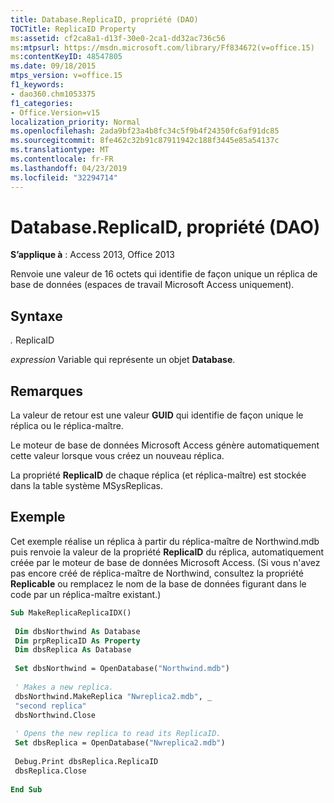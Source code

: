 ```yaml
---
title: Database.ReplicaID, propriété (DAO)
TOCTitle: ReplicaID Property
ms:assetid: cf2ca8a1-d13f-30e0-2ca1-dd32ac736c56
ms:mtpsurl: https://msdn.microsoft.com/library/Ff834672(v=office.15)
ms:contentKeyID: 48547805
ms.date: 09/18/2015
mtps_version: v=office.15
f1_keywords:
- dao360.chm1053375
f1_categories:
- Office.Version=v15
localization_priority: Normal
ms.openlocfilehash: 2ada9bf23a4b8fc34c5f9b4f24350fc6af91dc85
ms.sourcegitcommit: 8fe462c32b91c87911942c188f3445e85a54137c
ms.translationtype: MT
ms.contentlocale: fr-FR
ms.lasthandoff: 04/23/2019
ms.locfileid: "32294714"
---
```

# <a name="databasereplicaid-property-dao"></a>Database.ReplicaID, propriété (DAO)


**S’applique à** : Access 2013, Office 2013


Renvoie une valeur de 16 octets qui identifie de façon unique un réplica de base de données (espaces de travail Microsoft Access uniquement).

## <a name="syntax"></a>Syntaxe

*.* ReplicaID

*expression* Variable qui représente un objet **Database**.

## <a name="remarks"></a>Remarques

La valeur de retour est une valeur **GUID** qui identifie de façon unique le réplica ou le réplica-maître.

Le moteur de base de données Microsoft Access génère automatiquement cette valeur lorsque vous créez un nouveau réplica.

La propriété **ReplicaID** de chaque réplica (et réplica-maître) est stockée dans la table système MSysReplicas.

## <a name="example"></a>Exemple

Cet exemple réalise un réplica à partir du réplica-maître de Northwind.mdb puis renvoie la valeur de la propriété **ReplicaID** du réplica, automatiquement créée par le moteur de base de données Microsoft Access. (Si vous n'avez pas encore créé de réplica-maître de Northwind, consultez la propriété **Replicable** ou remplacez le nom de la base de données figurant dans le code par un réplica-maître existant.)

```vb 
Sub MakeReplicaReplicaIDX() 
 
 Dim dbsNorthwind As Database 
 Dim prpReplicaID As Property 
 Dim dbsReplica As Database 
 
 Set dbsNorthwind = OpenDatabase("Northwind.mdb") 
 
 ' Makes a new replica. 
 dbsNorthwind.MakeReplica "Nwreplica2.mdb", _ 
 "second replica" 
 dbsNorthwind.Close 
 
 ' Opens the new replica to read its ReplicaID. 
 Set dbsReplica = OpenDatabase("Nwreplica2.mdb") 
 
 Debug.Print dbsReplica.ReplicaID 
 dbsReplica.Close 
 
End Sub 
 
```

